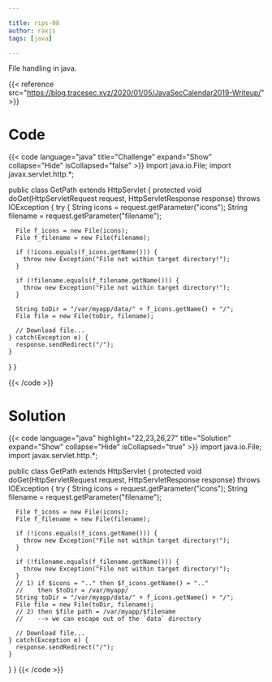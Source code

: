 ```yaml
---

title: rips-08
author: raxjs
tags: [java]

---
```


File handling in java.

<!--more-->
{{< reference src="https://blog.tracesec.xyz/2020/01/05/JavaSecCalendar2019-Writeup/" >}}

# Code
{{< code language="java"  title="Challenge" expand="Show" collapse="Hide" isCollapsed="false" >}}
import java.io.File;
import javax.servlet.http.*;

public class GetPath extends HttpServlet {
  protected void doGet(HttpServletRequest request,
                       HttpServletResponse response) throws IOException {
    try {
      String icons = request.getParameter("icons");
      String filename = request.getParameter("filename");

      File f_icons = new File(icons);
      File f_filename = new File(filename);

      if (!icons.equals(f_icons.getName())) {
        throw new Exception("File not within target directory!");
      }

      if (!filename.equals(f_filename.getName())) {
        throw new Exception("File not within target directory!");
      }

      String toDir = "/var/myapp/data/" + f_icons.getName() + "/";
      File file = new File(toDir, filename);

      // Download file...
    } catch(Exception e) {
      response.sendRedirect("/");
    }
  }
}

{{< /code >}}

# Solution
{{< code language="java" highlight="22,23,26,27" title="Solution" expand="Show" collapse="Hide" isCollapsed="true" >}}
import java.io.File;
import javax.servlet.http.*;

public class GetPath extends HttpServlet {
  protected void doGet(HttpServletRequest request,
                       HttpServletResponse response) throws IOException {
    try {
      String icons = request.getParameter("icons");
      String filename = request.getParameter("filename");

      File f_icons = new File(icons);
      File f_filename = new File(filename);

      if (!icons.equals(f_icons.getName())) {
        throw new Exception("File not within target directory!");
      }

      if (!filename.equals(f_filename.getName())) {
        throw new Exception("File not within target directory!");
      }
      // 1) if $icons = ".." then $f_icons.getName() = ".."
      //    then $toDir = /var/myapp/
      String toDir = "/var/myapp/data/" + f_icons.getName() + "/";
      File file = new File(toDir, filename);
      // 2) then $file path = /var/myapp/$filename
      //    --> we can escape out of the `data` directory

      // Download file...
    } catch(Exception e) {
      response.sendRedirect("/");
    }
  }
}
{{< /code >}}
